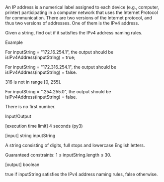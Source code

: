 An IP address is a numerical label assigned to each device (e.g., computer, printer) participating in a computer network that uses the Internet Protocol for communication. There are two versions of the Internet protocol, and thus two versions of addresses. One of them is the IPv4 address.

Given a string, find out if it satisfies the IPv4 address naming rules.

Example

For inputString = "172.16.254.1", the output should be
isIPv4Address(inputString) = true;

For inputString = "172.316.254.1", the output should be
isIPv4Address(inputString) = false.

316 is not in range [0, 255].

For inputString = ".254.255.0", the output should be
isIPv4Address(inputString) = false.

There is no first number.

Input/Output

[execution time limit] 4 seconds (py3)

[input] string inputString

A string consisting of digits, full stops and lowercase English letters.

Guaranteed constraints:
1 ≤ inputString.length ≤ 30.

[output] boolean

true if inputString satisfies the IPv4 address naming rules, false otherwise.